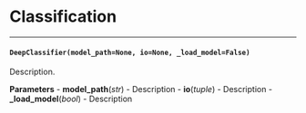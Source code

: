 # Classification
___

#### `DeepClassifier(model_path=None, io=None, _load_model=False)`
Description.

  **Parameters** 
    - **model_path**(_str_) - Description
    - **io**(_tuple_) - Description
    - **_load_model**(_bool_) - Description
